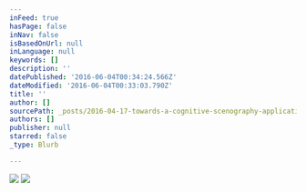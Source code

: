 ```yaml
---
inFeed: true
hasPage: false
inNav: false
isBasedOnUrl: null
inLanguage: null
keywords: []
description: ''
datePublished: '2016-06-04T00:34:24.566Z'
dateModified: '2016-06-04T00:33:03.790Z'
title: ''
author: []
sourcePath: _posts/2016-04-17-towards-a-cognitive-scenography-applications-of-cognitive.md
authors: []
publisher: null
starred: false
_type: Blurb

---
```

![](https://the-grid-user-content.s3-us-west-2.amazonaws.com/258b2b76-9038-4aa3-b7da-909230e955ae.jpg)
![](https://s3-us-west-2.amazonaws.com/the-grid-img/p/126329ff08562f60cf3214b5b24d994dd46df0dd.jpg)